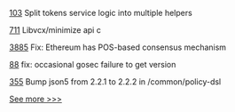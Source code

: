 
[103](https://github.com/hyperledger/firefly-tokens-erc1155/pull/103) Split tokens service logic into multiple helpers

[711](https://github.com/hyperledger/aries-vcx/pull/711) Libvcx/minimize api c

[3885](https://github.com/hyperledger/fabric/pull/3885) Fix: Ethereum has POS-based consensus mechanism

[88](https://github.com/hyperledger-labs/fabric-operator/pull/88) fix: occasional gosec failure to get version

[355](https://github.com/hyperledger-labs/weaver-dlt-interoperability/pull/355) Bump json5 from 2.2.1 to 2.2.2 in /common/policy-dsl


[See more >>>](https://start-here.hyperledger.org/pull-requests)
